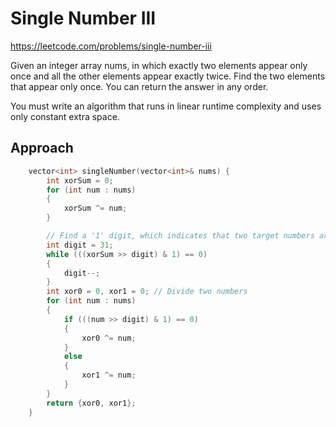 # Single Number III

https://leetcode.com/problems/single-number-iii



Given an integer array nums, in which exactly two elements appear only once and all the other elements appear exactly twice. Find the two elements that appear only once. You can return the answer in any order.

You must write an algorithm that runs in linear runtime complexity and uses only constant extra space.


## Approach 

``` C++
    vector<int> singleNumber(vector<int>& nums) {
        int xorSum = 0;
        for (int num : nums)
        {
            xorSum ^= num;
        }

        // Find a '1' digit, which indicates that two target numbers are different at current digit
        int digit = 31;
        while (((xorSum >> digit) & 1) == 0)
        {
            digit--;
        }
        int xor0 = 0, xor1 = 0; // Divide two numbers
        for (int num : nums)
        {
            if (((num >> digit) & 1) == 0)
            {
                xor0 ^= num;
            }
            else
            {
                xor1 ^= num;
            }
        }
        return {xor0, xor1};
    }
```